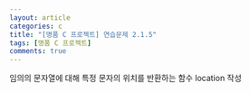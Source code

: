 ```yaml
---
layout: article
categories: c
title: "[명품 C 프로젝트] 연습문제 2.1.5"
tags: [명품 C 프로젝트]
comments: true
---
```


임의의 문자열에 대해 특정 문자의 위치를 반환하는 함수 location 작성

<script src="https://gist.github.com/junbly/31dd7eff833c4fd1ec722e74f02d583b.js"></script>
